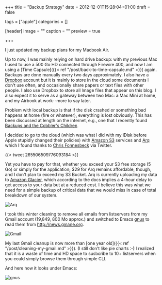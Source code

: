 +++
title = "Backup Strategy"
date = 2012-12-01T15:28:04+01:00
draft = false

tags = ["apple"]
categories = []

[header]
image = ""
caption = ""
preview = true

+++

I just updated my backup plans for my Macbook Air.

Up to now, I was mainly relying on hard drive backup: with my previous Mac I used to use a 500 Go HD connected through Firewire 400, and now I am using a [Time Capsule]({{< ref "/post/back-to-time-capsule.md" >}}) again. Backups are done manually every two days approximately. I also have a [Dropbox](https://www.dropbox.com/home) account but it is mainly to store in the cloud some documents I don't use often, and occasionally share papers or text files with other people. I also use Dropbox to store all Image files that appear on this blog. I also expect it to serve as a gateway between two Mac: a Mac Mini at home, and my Airbook at work--more to say later.

Problem with local backup is that if the disk crashed or something bad happens at home (fire or whatever), everything is lost obviously. This has been discussed at length on the internet, e.g., one that I recently found [Backups and the Cobbler's Children](http://bc.tech.coop/blog/070503.html).

I decided to go to the cloud (which was what I did with my iDisk before Apple stupidly changed their policies) with [Amazon S3](http://aws.amazon.com/fr/s3/) services and [Arq](http://www.haystacksoftware.com/arq/) which I found thanks to [Chris Fonnesbeck](http://biostat.mc.vanderbilt.edu/wiki/Main/ChrisFonnesbeck) via Twitter.

{{< tweet 265506509776093184 >}}

Yet you have to pay for that, whether you exceed your S3 free storage (5 Go) or simply for the application; $29 for Arq remains affordable, though, and I don't plan to exceed my S3 Bucket. Arq is currently uploading my data to [Amazon Glacier](http://aws.amazon.com/glacier/), which according to the docs implies a 4-hour delay to get access to your data but at a reduced cost. I believe this was what we need for a simple backup of critical data that we would miss in case of total breakdown of our system.

![Arq](/img/20121201121140.png)

I took this winter cleaning to remove all emails from listservers from my Gmail account (19,849, 800 Mo approx.) and switched to Emacs [gnus](http://www.gnus.org) to read them from <http://news.gmane.org>.

![Gmail](/img/20121201113340.png)

My last Gmail cleanup is now more than [one year old]({{< ref "/post/cleaning-my-gmail.md" >}}). (I still don't like pie charts :-) I realized that it is a waste of time and HD space to susbcribe to 10+ listservers when you could simply browse them through simple CLI.

And here how it looks under Emacs:

![gnus](/img/20121201125654.png)
